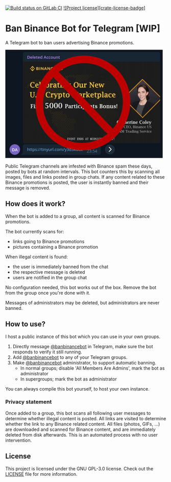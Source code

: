 [![Build status on GitLab CI][gitlab-ci-master-badge]][gitlab-ci-link]
[![Project license][crate-license-badge]](LICENSE)

[gitlab-ci-link]: https://gitlab.com/timvisee/ban-binance-bot/pipelines
[gitlab-ci-master-badge]: https://gitlab.com/timvisee/ban-binance-bot/badges/master/pipeline.svg

# Ban Binance Bot for Telegram [WIP]
A Telegram bot to ban users advertising Binance promotions.

![Binance spam screenshot](./res/binance-spam-screenshot-stop.png)

Public Telegram channels are infested with Binance spam these days, posted by
bots at random intervals. This bot counters this by scanning all images, files
and links posted in group chats. If any content related to these Binance
promotions is posted, the user is instantly banned and their message is removed.

## How does it work?
When the bot is added to a group, all content is scanned for Binance promotions.

The bot currently scans for:
- links going to Binance promotions
- pictures containing a Binance promotion

When illegal content is found:
- the user is immediately banned from the chat
- the respective message is deleted
- users are notified in the group chat

No configuration needed, this bot works out of the box. Remove the bot from the
group once you're done with it.

Messages of administrators may be deleted, but administrators are never banned.

## How to use?
I host a public instance of this bot which you can use in your own groups.

1.  Directly message [@banbinancebot](https://t.me/banbinancebot) in Telegram,
    make sure the bot responds to verify it still running.
2.  Add [@banbinancebot](https://t.me/banbinancebot) to any of your Telegram
    groups.
3.  Make [@banbinancebot](https://t.me/banbinancebot) administrator, to support
    automatic banning.
    - In normal groups; disable 'All Members Are Admins', mark the bot as administrator
    - In supergroups; mark the bot as administrator

You can always compile this bot yourself, to host your own instance.

### Privacy statement
Once added to a group, this bot scans all following user messages to determine
whether illegal content is posted. All links are visited to determine whether
the link to any Binance related content. All files (photos, GIFs, ...) are
downloaded and scanned for Binance content, and are immediately deleted from
disk afterwards. This is an automated process with no user intervention.

## License
This project is licensed under the GNU GPL-3.0 license.
Check out the [LICENSE](LICENSE) file for more information.
